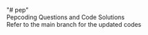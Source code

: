 "# pep" <br/>
Pepcoding Questions and Code Solutions<br/>
Refer to the main branch for the updated codes
